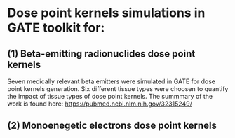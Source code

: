 # Dose point kernels simulations in GATE toolkit for:
## (1) Beta-emitting radionuclides dose point kernels
Seven medically relevant beta emitters were simulated in GATE for dose point kernels generation. Six different tissue types were choosen to quantify the impact of tissue types of dose point kernels. The summmary of the work is found here: https://pubmed.ncbi.nlm.nih.gov/32315249/

## (2) Monoenegetic electrons dose point kernels
